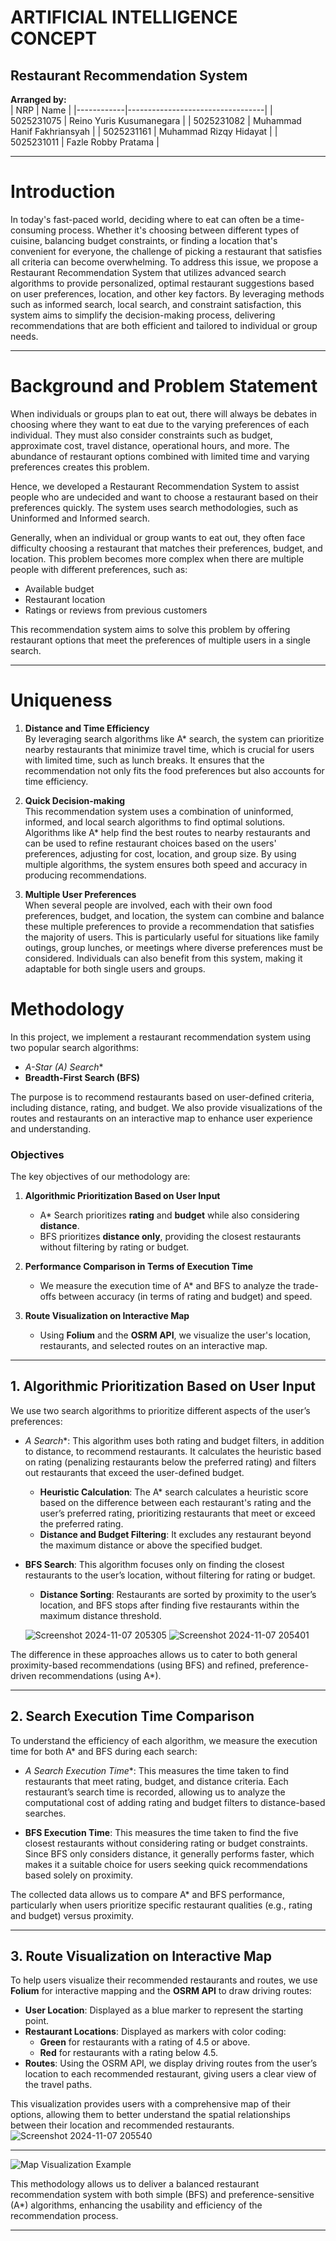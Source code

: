 # ARTIFICIAL INTELLIGENCE CONCEPT  
## Restaurant Recommendation System  

**Arranged by:**  
| NRP        | Name                             |
|------------|----------------------------------|
| 5025231075 | Reino Yuris Kusumanegara         |
| 5025231082 | Muhammad Hanif Fakhriansyah      |
| 5025231161 | Muhammad Rizqy Hidayat           |
| 5025231011 | Fazle Robby Pratama              |


---

# Introduction

In today's fast-paced world, deciding where to eat can often be a time-consuming process. Whether it's choosing between different types of cuisine, balancing budget constraints, or finding a location that's convenient for everyone, the challenge of picking a restaurant that satisfies all criteria can become overwhelming. To address this issue, we propose a Restaurant Recommendation System that utilizes advanced search algorithms to provide personalized, optimal restaurant suggestions based on user preferences, location, and other key factors. By leveraging methods such as informed search, local search, and constraint satisfaction, this system aims to simplify the decision-making process, delivering recommendations that are both efficient and tailored to individual or group needs.

---

# Background and Problem Statement

When individuals or groups plan to eat out, there will always be debates in choosing where they want to eat due to the varying preferences of each individual. They must also consider constraints such as budget, approximate cost, travel distance, operational hours, and more. The abundance of restaurant options combined with limited time and varying preferences creates this problem.

Hence, we developed a Restaurant Recommendation System to assist people who are undecided and want to choose a restaurant based on their preferences quickly. The system uses search methodologies, such as Uninformed and Informed search.

Generally, when an individual or group wants to eat out, they often face difficulty choosing a restaurant that matches their preferences, budget, and location. This problem becomes more complex when there are multiple people with different preferences, such as:

- Available budget  
- Restaurant location  
- Ratings or reviews from previous customers  

This recommendation system aims to solve this problem by offering restaurant options that meet the preferences of multiple users in a single search.

---

# Uniqueness

1. **Distance and Time Efficiency**  
   By leveraging search algorithms like A* search, the system can prioritize nearby restaurants that minimize travel time, which is crucial for users with limited time, such as lunch breaks. It ensures that the recommendation not only fits the food preferences but also accounts for time efficiency.

2. **Quick Decision-making**  
   This recommendation system uses a combination of uninformed, informed, and local search algorithms to find optimal solutions. Algorithms like A* help find the best routes to nearby restaurants and can be used to refine restaurant choices based on the users' preferences, adjusting for cost, location, and group size. By using multiple algorithms, the system ensures both speed and accuracy in producing recommendations.

3. **Multiple User Preferences**  
   When several people are involved, each with their own food preferences, budget, and location, the system can combine and balance these multiple preferences to provide a recommendation that satisfies the majority of users. This is particularly useful for situations like family outings, group lunches, or meetings where diverse preferences must be considered. Individuals can also benefit from this system, making it adaptable for both single users and groups.


# Methodology

In this project, we implement a restaurant recommendation system using two popular search algorithms:

- **A-Star (A*) Search**
- **Breadth-First Search (BFS)**

The purpose is to recommend restaurants based on user-defined criteria, including distance, rating, and budget. We also provide visualizations of the routes and restaurants on an interactive map to enhance user experience and understanding.

### Objectives

The key objectives of our methodology are:

1. **Algorithmic Prioritization Based on User Input**
   - A* Search prioritizes **rating** and **budget** while also considering **distance**.
   - BFS prioritizes **distance only**, providing the closest restaurants without filtering by rating or budget.

2. **Performance Comparison in Terms of Execution Time**
   - We measure the execution time of A* and BFS to analyze the trade-offs between accuracy (in terms of rating and budget) and speed.

3. **Route Visualization on Interactive Map**
   - Using **Folium** and the **OSRM API**, we visualize the user's location, restaurants, and selected routes on an interactive map.

---

## 1. Algorithmic Prioritization Based on User Input

We use two search algorithms to prioritize different aspects of the user’s preferences:

- **A* Search**: This algorithm uses both rating and budget filters, in addition to distance, to recommend restaurants. It calculates the heuristic based on rating (penalizing restaurants below the preferred rating) and filters out restaurants that exceed the user-defined budget.
  
  - **Heuristic Calculation**: The A* search calculates a heuristic score based on the difference between each restaurant's rating and the user’s preferred rating, prioritizing restaurants that meet or exceed the preferred rating.
  - **Distance and Budget Filtering**: It excludes any restaurant beyond the maximum distance or above the specified budget.

- **BFS Search**: This algorithm focuses only on finding the closest restaurants to the user’s location, without filtering for rating or budget.
  
  - **Distance Sorting**: Restaurants are sorted by proximity to the user’s location, and BFS stops after finding five restaurants within the maximum distance threshold.

  ![Screenshot 2024-11-07 205305](https://github.com/user-attachments/assets/eabff204-a5b0-4080-a8d9-7b5a1c5584d1)
  ![Screenshot 2024-11-07 205401](https://github.com/user-attachments/assets/2bab137f-e7ab-4157-aea7-a186f35af3ad)


The difference in these approaches allows us to cater to both general proximity-based recommendations (using BFS) and refined, preference-driven recommendations (using A*).

---

## 2. Search Execution Time Comparison

To understand the efficiency of each algorithm, we measure the execution time for both A* and BFS during each search:

- **A* Search Execution Time**: This measures the time taken to find restaurants that meet rating, budget, and distance criteria. Each restaurant’s search time is recorded, allowing us to analyze the computational cost of adding rating and budget filters to distance-based searches.

- **BFS Execution Time**: This measures the time taken to find the five closest restaurants without considering rating or budget constraints. Since BFS only considers distance, it generally performs faster, which makes it a suitable choice for users seeking quick recommendations based solely on proximity.

The collected data allows us to compare A* and BFS performance, particularly when users prioritize specific restaurant qualities (e.g., rating and budget) versus proximity.

---

## 3. Route Visualization on Interactive Map

To help users visualize their recommended restaurants and routes, we use **Folium** for interactive mapping and the **OSRM API** to draw driving routes:

- **User Location**: Displayed as a blue marker to represent the starting point.
- **Restaurant Locations**: Displayed as markers with color coding:
  - **Green** for restaurants with a rating of 4.5 or above.
  - **Red** for restaurants with a rating below 4.5.
- **Routes**: Using the OSRM API, we display driving routes from the user’s location to each recommended restaurant, giving users a clear view of the travel paths.

This visualization provides users with a comprehensive map of their options, allowing them to better understand the spatial relationships between their location and recommended restaurants.
![Screenshot 2024-11-07 205540](https://github.com/user-attachments/assets/1eb2449e-b9af-45c8-abbd-de7666b6a1ae)

---

![Map Visualization Example](path/to/map_visualization_image.png)

This methodology allows us to deliver a balanced restaurant recommendation system with both simple (BFS) and preference-sensitive (A*) algorithms, enhancing the usability and efficiency of the recommendation process.

---

